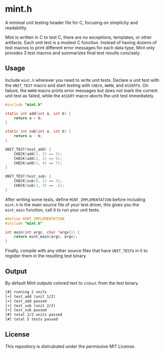 # mint.h

A minimal unit testing header file for C, focusing on simplicity and readability.

Mint is written in C to test C, there are no exceptions, templates, or other artifacts. Each unit test is a modest C function. Instead of having dozens of test macros to print different error messages for each data type, Mint only provides 3 test macros and summarizes final test results concisely.

## Usage

Include `mint.h` wherever you need to write unit tests. Declare a unit test with the `UNIT_TEST` macro and start testing with `CHECK`, `WARN`, and `ASSERT`s. On failure, the `WARN` macro prints error messages but does not mark the current unit test as failed, while the `ASSERT` macro aborts the unit test immediately.

```c
#include "mint.h"

static int add(int a, int b) {
    return a + b;
}

static int sub(int a, int b) {
    return a - b;
}

UNIT_TEST(test_add) {
    CHECK(add(1, 2) == 3);
    CHECK(add(2, 3) == 5);
    CHECK(add(3, 4) == 7);
}

UNIT_TEST(test_sub) {
    CHECK(sub(4, 1) == 3);
    CHECK(sub(1, 3) == -2);
}
```

After writing some tests, define `MINT_IMPLEMENTATION` before including `mint.h` in the main source file of your test driver, this gives you the `mint_main` function, call it to run your unit tests.

```c
#define MINT_IMPLEMENTATION
#include "mint.h"

int main(int argc, char *argv[]) {
    return mint_main(argc, argv);
}
```

Finally, compile with any other source files that have `UNIT_TEST`s in it to register them in the resulting test binary.

## Output

By default Mint outputs colored text to `stdout` from the test binary.

```txt
[#] running 2 units
[+] test_add (unit 1/2)
[+] test_add passed
[+] test_sub (unit 2/2)
[+] test_sub passed
[#] total 2/2 units passed
[#] total 5 tests passed
```

## License

This repository is distrubuted under the permissive MIT License.
